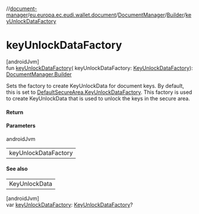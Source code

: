 //[document-manager](../../../../index.md)/[eu.europa.ec.eudi.wallet.document](../../index.md)/[DocumentManager](../index.md)/[Builder](index.md)/[keyUnlockDataFactory](key-unlock-data-factory.md)

# keyUnlockDataFactory

[androidJvm]\
fun [keyUnlockDataFactory](key-unlock-data-factory.md)(
keyUnlockDataFactory: [KeyUnlockDataFactory](../../-key-unlock-data-factory/index.md)): [DocumentManager.Builder](index.md)

Sets the factory to create KeyUnlockData for document keys. By default, this is set
to [DefaultSecureArea.KeyUnlockDataFactory](../../../eu.europa.ec.eudi.wallet.document.defaults/-default-secure-area/-companion/-key-unlock-data-factory.md).
This factory is used to create KeyUnlockData that is used to unlock the keys in the secure area.

#### Return

#### Parameters

androidJvm

|                      |
|----------------------|
| keyUnlockDataFactory |

#### See also

|               |
|---------------|
| KeyUnlockData |

[androidJvm]\
var [keyUnlockDataFactory](key-unlock-data-factory.md): [KeyUnlockDataFactory](../../-key-unlock-data-factory/index.md)?

